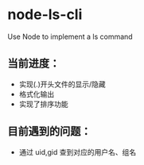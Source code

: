 # node-ls-cli
Use Node to implement a ls command

## 当前进度：
- 实现(.)开头文件的显示/隐藏
- 格式化输出
- 实现了排序功能

## 目前遇到的问题：
- 通过 uid,gid 查到对应的用户名、组名